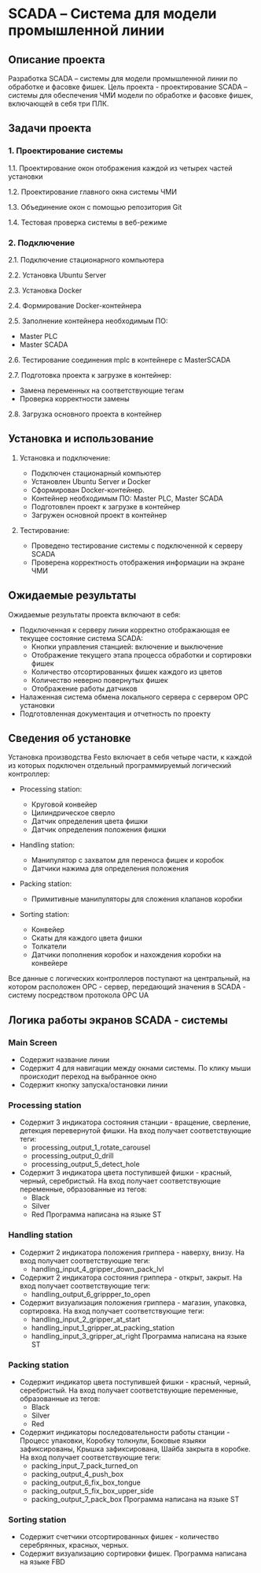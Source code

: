 # SCADA – Система для модели промышленной линии

## Описание проекта

Разработка SCADA – системы для модели промышленной линии по обработке и фасовке фишек. Цель проекта - проектирование SCADA – системы для обеспечения ЧМИ модели по обработке и фасовке фишек, включающей в себя три ПЛК.


## Задачи проекта

### 1. Проектирование системы

1.1. Проектирование окон отображения каждой из четырех частей установки

1.2. Проектирование главного окна системы ЧМИ

1.3. Объединение окон с помощью репозитория Git

1.4. Тестовая проверка системы в веб-режиме

### 2. Подключение

2.1. Подключение стационарного компьютера

2.2. Установка Ubuntu Server

2.3. Установка Docker

2.4. Формирование Docker-контейнера

2.5. Заполнение контейнера необходимым ПО:
   - Master PLC
   - Master SCADA

2.6. Тестирование соединения mplc в контейнере с MasterSCADA

2.7. Подготовка проекта к загрузке в контейнер:
   - Замена переменных на соответствующие тегам
   - Проверка корректности замены

2.8. Загрузка основного проекта в контейнер


## Установка и использование

1. Установка и подключение:
   - Подключен стационарный компьютер
   - Установлен Ubuntu Server и Docker
   - Сформирован Docker-контейнер.
   - Контейнер необходимым ПО: Master PLC, Master SCADA
   - Подготовлен проект к загрузке в контейнер
   - Загружен основной проект в контейнер

2. Тестирование:
   - Проведено тестирование системы с подключенной к серверу SCADA
   - Проверена корректность отображения информации на экране ЧМИ


## Ожидаемые результаты

Ожидаемые результаты проекта включают в себя:

- Подключенная к серверу линии корректно отображающая ее текущее состояние система SCADA:
  - Кнопки управления станцией: включение и выключение
  - Отображение текущего этапа процесса обработки и сортировки фишек
  - Количество отсортированных фишек каждого из цветов
  - Количество неверно повернутых фишек
  - Отображение работы датчиков
- Налаженная система обмена локального сервера с сервером OPC установки
- Подготовленная документация и отчетность по проекту

## Сведения об установке

Установка производства Festo включает в себя четыре части, к каждой из которых подключен отдельный программируемый логический контроллер:

- Processing station: 
  - Круговой конвейер
  - Цилиндрическое сверло
  - Датчик определения цвета фишки
  - Датчик определения положения фишки

- Handling station: 
  - Манипулятор с захватом для переноса фишек и коробок
  - Датчики нажима для определения положения

- Packing station: 
  - Примитивные манипуляторы для сложения клапанов коробки

- Sorting station: 
  - Конвейер
  - Скаты для каждого цвета фишки
  - Толкатели
  - Датчики пополнения коробок и нахождения коробки на конвейере

Все данные с логических контроллеров поступают на центральный, на котором расположен OPC - сервер, передающий значения в SCADA - систему посредством протокола OPC UA

## Логика работы экранов SCADA - системы

### Main Screen
 - Содержит название линии
 - Содержит 4 для навигации между окнами системы. По клику мыши происходит переход на выбранное окно
 - Содержит кнопку запуска/остановки линии

### Processing station
 - Содержит 3 индикатора состояния станции - вращение, сверление, детекция перевернутой фишки. На вход получает соответствующие теги:
   - processing_output_1_rotate_carousel
   - processing_output_0_drill
   - processing_output_5_detect_hole
 - Содержит 3 индикатора цвета поступившей фишки - красный, черный, серебристый. На вход получает соответствующие переменные, образованные из тегов:
    - Black
    - Silver
    - Red
Программа написана на языке ST

### Handling station
 - Содержит 2 индикатора положения гриппера - наверху, внизу. На вход получает соответствующие теги:
    - handling_input_4_gripper_down_pack_lvl
 - Содержит 2 индикатора состояния гриппера - открыт, закрыт. На вход получает соответствующие теги:
    - handling_output_6_grippper_to_open
 - Содержит визуализация положения гриппера - магазин, упаковка, сортировка. На вход получает соответствующие теги:
    - handling_input_2_gripper_at_start
    - handling_input_1_gripper_at_packing_station
    - handling_input_3_gripper_at_right
Программа написана на языке ST

### Packing station
 - Содержит индикатор цвета поступившей фишки - красный, черный, серебристый. На вход получает соответствующие переменные, образованные из тегов:
    - Black
    - Silver
    - Red
 - Содержит индикаторы последовательности работы станции - Процесс упаковки, Коробку толкнули, Боковые языяки зафиксированы, Крышка зафиксирована, Шайба закрыта в коробке. На вход получает соответствующие теги:
    - packing_input_7_pack_turned_on
    - packing_output_4_push_box
    - packing_output_6_fix_box_tongue
    - packing_output_5_fix_box_upper_side
    - packing_output_7_pack_box
Программа написана на языке ST

### Sorting station
 - Содержит счетчики отсортированных фишек - количество серебрянных, красных, черных.
 - Содержит визуализацию сортировки фишек.
Программа написана на языке FBD
